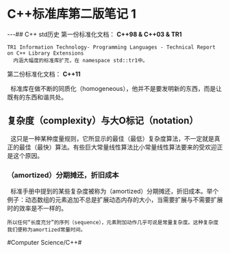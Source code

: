 # C++标准库第二版笔记 1
---## C++ std历史
第一份标准化文档： **C++98 & C++03 & TR1**

```
TR1 Information Technology- Programming Languages - Technical Report on C++ Library Extensions
  内涵大幅度的标准库扩充，在 namespace std::tr1中。
```
第二份标准化文档： **C++11**

  标准库在做不断的同质化（homogeneous），他并不是要发明新的东西，而是让既有的东西和谐共处。

## 复杂度（complexity）与大O标记（notation）
  这只是一种某种度量规则，它所显示的最佳（最低）复杂度算法，不一定就是真正的最佳（最快）算法。有些巨大常量线性算法比小常量线性算法要来的受欢迎正是这个原因。
### （amortized）分期摊还，折旧成本
  标准手册中提到的某些复杂度被称为（amortized）分期摊还，折旧成本。举个例子：动态数组的元素追加不总是扩展动态内存的大小，当需要扩展与不需要扩展时的效率是不一样的。
```
所以任何“长度充分”的序列（sequence），元素附加动作几乎可说是常量复杂度。这种复杂度我们便称为amortized常量时间。
```

#Computer Science/C++#